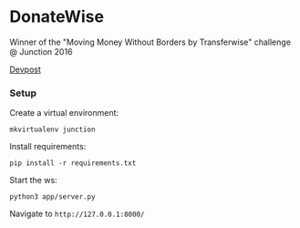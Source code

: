 # DonateWise

Winner of the "Moving Money Without Borders by Transferwise" challenge @ Junction 2016

[Devpost](https://devpost.com/software/donatewise)

### Setup

Create a virtual environment:

`mkvirtualenv junction`

Install requirements:

`pip install -r requirements.txt`

Start the ws:

`python3 app/server.py`

Navigate to `http://127.0.0.1:8000/`
